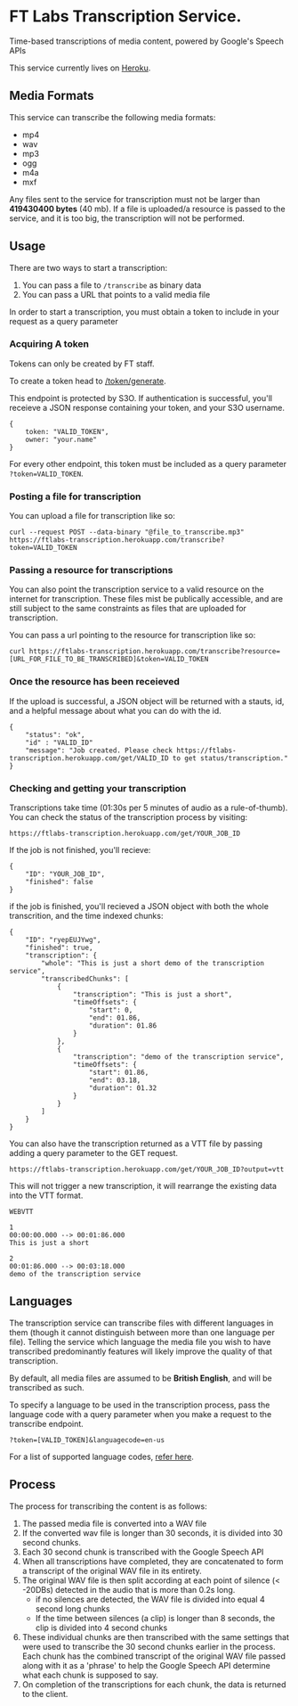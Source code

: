 # FT Labs Transcription Service.
Time-based transcriptions of media content, powered by Google's Speech APIs

This service currently lives on [Heroku](https://ftlabs-transcription.herokuapp.com).

## Media Formats

This service can transcribe the following media formats:
- mp4
- wav
- mp3
- ogg
- m4a
- mxf

Any files sent to the service for transcription must not be larger than **419430400 bytes** (40 mb). If a file is uploaded/a resource is passed to the service, and it is too big, the transcription will not be performed.

## Usage

There are two ways to start a transcription:

1. You can pass a file to `/transcribe` as binary data
2. You can pass a URL that points to a valid media file

In order to start a transcription, you must obtain a token to include in your request as a query parameter

### Acquiring A token

Tokens can only be created by FT staff. 

To create a token head to [/token/generate](https://ftlabs-transcription.herokuapp.com/token/generate).

This endpoint is protected by S3O. If authentication is successful, you'll receieve a JSON response containing your token, and your S3O username.

```
{
	token: "VALID_TOKEN",
	owner: "your.name"
}
```

For every other endpoint, this token must be included as a query parameter ```?token=VALID_TOKEN```.

### Posting a file for transcription

You can upload a file for transcription like so:

`curl --request POST --data-binary "@file_to_transcribe.mp3" https://ftlabs-transcription.herokuapp.com/transcribe?token=VALID_TOKEN`

### Passing a resource for transcriptions

You can also point the transcription service to a valid resource on the internet for transcription. These files mist be publically accessible, and are still subject to the same constraints as files that are uploaded for transcription.

You can pass a url pointing to the resource for transcription like so:

`curl https://ftlabs-transcription.herokuapp.com/transcribe?resource=[URL_FOR_FILE_TO_BE_TRANSCRIBED]&token=VALID_TOKEN`

### Once the resource has been receieved

If the upload is successful, a JSON object will be returned with a stauts, id, and a helpful message about what you can do with the id.

```
{
	"status": "ok",
	"id" : "VALID_ID"
	"message": "Job created. Please check https://ftlabs-transcription.herokuapp.com/get/VALID_ID to get status/transcription."
}
```

### Checking and getting your transcription

Transcriptions take time (01:30s per 5 minutes of audio as a rule-of-thumb). You can check the status of the transcription process by visiting:

`https://ftlabs-transcription.herokuapp.com/get/YOUR_JOB_ID`


If the job is not finished, you'll recieve:

```
{
	"ID": "YOUR_JOB_ID",
	"finished": false
}
```

if the job is finished, you'll recieved a JSON object with both the whole transcrition, and the time indexed chunks:

```
{
	"ID": "ryepEUJYwg",
	"finished": true,
	"transcription": {
		"whole": "This is just a short demo of the transcription service",
		"transcribedChunks": [
			{
				"transcription": "This is just a short",
				"timeOffsets": {
					"start": 0,
					"end": 01.86,
					"duration": 01.86
				}
			},
			{
				"transcription": "demo of the transcription service",
				"timeOffsets": {
					"start": 01.86,
					"end": 03.18,
					"duration": 01.32
				}
			}
		]
	}
}
```

You can also have the transcription returned as a VTT file by passing adding a query parameter to the GET request. 

`https://ftlabs-transcription.herokuapp.com/get/YOUR_JOB_ID?output=vtt`

This will not trigger a new transcription, it will rearrange the existing data into the VTT format.

```
WEBVTT

1
00:00:00.000 --> 00:01:86.000
This is just a short

2
00:01:86.000 --> 00:03:18.000
demo of the transcription service

```

## Languages

The transcription service can transcribe files with different languages in them (though it cannot distinguish between more than one language per file). Telling the service which language the media file you wish to have transcribed predominantly features will likely improve the quality of that transcription.

By default, all media files are assumed to be **British English**, and will be transcribed as such.

To specify a language to be used in the transcription process, pass the language code with a query parameter when you make a request to the transcribe endpoint.

`?token=[VALID_TOKEN]&languagecode=en-us`

For a list of supported language codes, [refer here](https://cloud.google.com/speech/docs/languages).

## Process

The process for transcribing the content is as follows:

1. The passed media file is converted into a WAV file
2. If the converted wav file is longer than 30 seconds, it is divided into 30 second chunks.
3. Each 30 second chunk is transcribed with the Google Speech API
4. When all transcriptions have completed, they are concatenated to form a transcript of the original WAV file in its entirety.
5. The original WAV file is then split according at each point of silence (< -20DBs) detected in the audio that is more than 0.2s long.
	- if no silences are detected, the WAV file is divided into equal 4 second long chunks
	- If the time between silences (a clip) is longer than 8 seconds, the clip is divided into 4 second chunks
6. These individual chunks are then transcribed with the same settings that were used to transcribe the 30 second chunks earlier in the process. Each chunk has the combined transcript of the original WAV file passed along with it as a 'phrase' to help the Google Speech API determine what each chunk is supposed to say.
7. On completion of the transcriptions for each chunk, the data is returned to the client.
